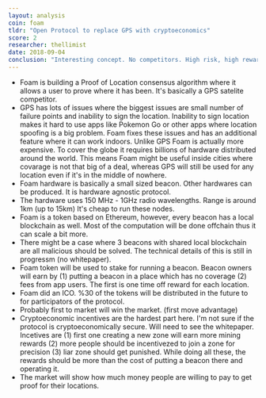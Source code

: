 ```yaml
---
layout: analysis
coin: foam
tldr: "Open Protocol to replace GPS with cryptoeconomics"
score: 2
researcher: thellimist
date: 2018-09-04
conclusion: "Interesting concept. No competitors. High risk, high reward potential"
---
```



- Foam is building a Proof of Location consensus algorithm where it allows a user to prove where it has been. It's basically a GPS satelite competitor.
- GPS has lots of issues where the biggest issues are small number of failure points and inability to sign the location. Inability to sign location makes it hard to use apps like Pokemon Go or other apps where location spoofing is a big problem. Foam fixes these issues and has an additional feature where it can work indoors. Unlike GPS Foam is actually more expensive. To cover the globe it requires billions of hardware distributed around the world. This means Foam might be useful inside cities where covarage is not that big of a deal, whereas GPS will still be used for any location even if it's in the middle of nowhere.
- Foam hardware is basically a small sized beacon. Other hardwares can be produced. It is hardware agnostic protocol.
- The hardware uses 150 MHz - 1GHz radio wavelengths. Range is around 1km (up to 15km) It's cheap to run these nodes.
- Foam is a token based on Ethereum, however, every beacon has a local blockchain as well. Most of the computation will be done offchain thus it can scale a bit more. 
- There might be a case where 3 beacons with shared local blockchain are all malicious should be solved. The technical details of this is still in progressm (no whitepaper). 
- Foam token will be used to stake for running a beacon. Beacon owners will earn by (1) putting a beacon in a place which has no coverage (2) fees from app users. The first is one time off reward for each location. 
- Foam did an ICO. %30 of the tokens will be distributed in the future to for participators of the protocol.
- Probably first to market will win the market. (first move advantage)
- Cryptoeconomic incentives are the hardest part here. I'm not sure if the protocol is cryptoeconomically secure. Will need to see the whitepaper. Incetives are (1) first one creating a new zone will earn more mining rewards (2) more people should be incentivezed to join a zone for precision (3) liar zone should get punished. While doing all these, the rewards should be more than the cost of putting a beacon there and operating it. 
- The market will show how much money people are willing to pay to get proof for their locations. 
